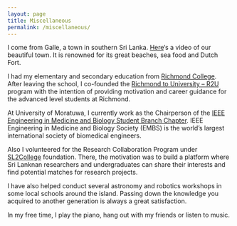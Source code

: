 ```yaml
---
layout: page
title: Miscellaneous
permalink: /miscellaneous/
---
```


I come from Galle, a town in southern Sri Lanka. [Here](https://www.youtube.com/watch?v=_pBoeuQxbfk)‘s a video of our beautiful town. It is renowned for its great beaches, sea food and Dutch Fort.


I had my elementary and secondary education from [Richmond College](http://www.richmondcollege.lk/). After leaving the school, I co-founded the [Richmond to University – R2U](https://www.facebook.com/Rich2Uni/) program with the intention of providing motivation and career guidance for the advanced level students at Richmond. 


At University of Moratuwa, I currently work as the Chairperson of the [IEEE Engineering in Medicine and Biology Student Branch Chapter](https://site.ieee.org/sb-moratuwa-embs/). IEEE Engineering in Medicine and Biology Society (EMBS) is the world’s largest international society of biomedical engineers. 


Also I volunteered for the Research Collaboration Program under [SL2College](https://www.facebook.com/sl2college/) foundation. There, the motivation was to build a platform where Sri Lanknan researchers and undergraduates can share their interests and find potential matches for research projects.


I have also helped conduct several astronomy and robotics workshops in some local schools around the island. Passing down the knowledge you acquired to another generation is always a great satisfaction.

In my free time, I play the piano, hang out with my friends or listen to music.  



